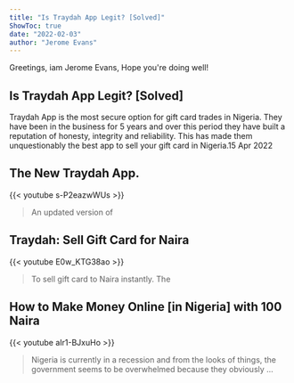 ```yaml
---
title: "Is Traydah App Legit? [Solved]"
ShowToc: true 
date: "2022-02-03"
author: "Jerome Evans" 
---
```


Greetings, iam Jerome Evans, Hope you're doing well!
## Is Traydah App Legit? [Solved]
Traydah App is the most secure option for gift card trades in Nigeria. They have been in the business for 5 years and over this period they have built a reputation of honesty, integrity and reliability. This has made them unquestionably the best app to sell your gift card in Nigeria.15 Apr 2022

## The New Traydah App.
{{< youtube s-P2eazwWUs >}}
>An updated version of 

## Traydah: Sell Gift Card for Naira
{{< youtube E0w_KTG38ao >}}
>To sell gift card to Naira instantly. The 

## How to Make Money Online [in Nigeria] with 100 Naira
{{< youtube aIr1-BJxuHo >}}
>Nigeria is currently in a recession and from the looks of things, the government seems to be overwhelmed because they obviously ...

